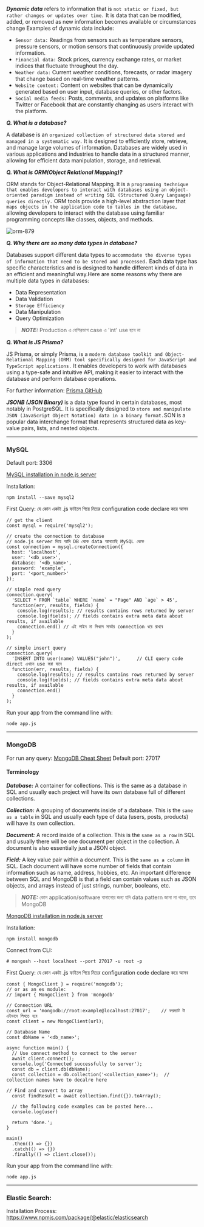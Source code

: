 _**Dynamic data**_ refers to information that is `not static or fixed, but rather changes or updates over time.` It is data that can be modified, added, or removed as new information becomes available or circumstances change
Examples of dynamic data include:

- `Sensor data:` Readings from sensors such as temperature sensors, pressure sensors, or motion sensors that continuously provide updated information.
- `Financial data:` Stock prices, currency exchange rates, or market indices that fluctuate throughout the day.
- `Weather data:` Current weather conditions, forecasts, or radar imagery that change based on real-time weather patterns.
- `Website content:` Content on websites that can be dynamically generated based on user input, database queries, or other factors.
- `Social media feeds:` Posts, comments, and updates on platforms like Twitter or Facebook that are constantly changing as users interact with the platform.

**_Q. What is a database?_** 

A database is an `organized collection of structured data stored and managed in a systematic way.` It is designed to efficiently store, retrieve, and manage large volumes of information. Databases are widely used in various applications and industries to handle data in a structured manner, allowing for efficient data manipulation, storage, and retrieval.

**_Q. What is ORM(Object Relational Mapping)?_**

ORM stands for Object-Relational Mapping. It is a `programming technique that enables developers to interact with databases using an object-oriented paradigm instead of writing SQL (Structured Query Language) queries directly.` ORM tools provide a high-level abstraction layer that `maps objects in the application code to tables in the database,` allowing developers to interact with the database using familiar programming concepts like classes, objects, and methods.

![orm-879](https://github.com/Mohsem35/DevOps/assets/58659448/8e6c0a9e-b470-4070-a139-6593c008a3a0)


**_Q. Why there are so many data types in database?_**

Databases support different data types to `accommodate the diverse types of information that need to be stored and processed.` Each data type has specific characteristics and is designed to handle different kinds of data in an efficient and meaningful way.Here are some reasons why there are multiple data types in databases:

- Data Representation
- Data Validation
- `Storage Efficiency`
- Data Manipulation
- Query Optimization

> **_NOTE:_**  Production এ বেশিরভাগ case এ 'int' use হবে না

**_Q. What is JS Prisma?_**

JS Prisma, or simply Prisma, is a `modern database toolkit and Object-Relational Mapping (ORM) tool specifically designed for JavaScript and TypeScript applications.` It enables developers to work with databases using a type-safe and intuitive API, making it easier to interact with the database and perform database operations.

For further information: [Prisma GitHub](https://github.com/prisma/prisma)

**_JSONB (JSON Binary)_** is a data type found in certain databases, most notably in PostgreSQL. It is specifically designed to `store and manipulate JSON (JavaScript Object Notation) data in a binary format.`SON is a popular data interchange format that represents structured data as key-value pairs, lists, and nested objects. 

---------------
### MySQL

Default port: 3306

[MySQL installation in node.js server](https://www.npmjs.com/package/mysql2)

Installation:
```
npm install --save mysql2
```
First Query: যে কোন একটা .js ফাইলে গিয়ে নিচের configuration code declare করে আসব 
```
// get the client
const mysql = require('mysql2');

// create the connection to database
// node.js server দিয়ে আমি DB থেকে data আনতেছি MySQL থেকে
const connection = mysql.createConnection({
  host: 'localhost',
  user: '<db_user>',
  database: '<db_name>',
  password: 'example',
  port: '<port_number>'
});

// simple read query
connection.query(
  'SELECT * FROM `table` WHERE `name` = "Page" AND `age` > 45',
  function(err, results, fields) {
    console.log(results); // results contains rows returned by server
    console.log(fields); // fields contains extra meta data about results, if available
    connection.end() // এই লাইন না লিখলে সার্ভার connection ধরে রাখবে 
  }
);

// simple insert query
connection.query(
  'INSERT INTO user(name) VALUES("john")',      // CLI query code direct এখানে use করা যাবে
  function(err, results, fields) {
    console.log(results); // results contains rows returned by server
    console.log(fields); // fields contains extra meta data about results, if available
    connection.end()
  }
);
```
Run your app from the command line with:
```
node app.js
```
--------

### MongoDB

For run any query: [MongoDB Cheat Sheet](https://www.mongodb.com/developer/products/mongodb/cheat-sheet/)
Default port: 27017

#### Terminology

**_Database:_** A container for collections. This is the same as a database in SQL and
usually each project will have its own database full of different collections.

**_Collection:_** A grouping of documents inside of a database. This is the `same as a table` in
SQL and usually each type of data (users, posts, products) will have its own
collection.

**_Document:_** A record inside of a collection. This is the `same as a row` in SQL and usually
there will be one document per object in the collection. A document is also
essentially just a JSON object.

**_Field:_** A key value pair within a document. This is the `same as a column` in SQL.
Each document will have some number of fields that contain information
such as name, address, hobbies, etc. An important difference between SQL
and MongoDB is that a field can contain values such as JSON objects, and
arrays instead of just strings, number, booleans, etc.

> **_NOTE:_** কোন  application/software বানানোর জন্য যদি data pattern জানা না থাকে, তবে MongoDB 


[MongoDB installation in node.js server](https://www.npmjs.com/package/mongodb)

Installation:
```
npm install mongodb
```

Connect from CLI:
```
# mongosh --host localhost --port 27017 -u root -p
```
First Query: যে কোন একটা .js ফাইলে গিয়ে নিচের configuration code declare করে আসব 

```
const { MongoClient } = require('mongodb');
// or as an es module:
// import { MongoClient } from 'mongodb'

// Connection URL
const url = 'mongodb://root:example@localhost:27017';    // ফরম্যাট টা এইভাবে লিখতে হবে
const client = new MongoClient(url);

// Database Name
const dbName = '<db_name>';

async function main() {
  // Use connect method to connect to the server
  await client.connect();
  console.log('Connected successfully to server');
  const db = client.db(dbName);
  const collection = db.collection('<collection_name>');  // collection names have to decalre here

// Find and convert to array
  const findResult = await collection.find({}).toArray();

  // the following code examples can be pasted here...
  console.log(user)

  return 'done.';
}

main()
  .then(() => {})
  .catch(() => {})
  .finally(() => client.close());

```
Run your app from the command line with:
```
node app.js
```
----------
### Elastic Search:
 
Installation Process: https://www.npmjs.com/package/@elastic/elasticsearch

